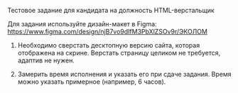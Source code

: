 Тестовое задание для кандидата на должность
HTML-верстальщик


Для задания используйте дизайн-макет в Figma:
https://www.figma.com/design/njB7vo9dIfM3PbXlZSOv9r/ЭКОЛОМ

1. Необходимо сверстать десктопную версию сайта, которая отображена на скрине. Верстать страницу целиком не требуется, адаптив не нужен.

2. Замерить время исполнения и указать его при сдаче задания. Время можно указать примерное (например, 6 часов).
